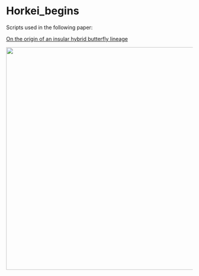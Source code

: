 # Horkei_begins

Scripts used in the following paper:

[On the origin of an insular hybrid butterfly lineage](https://academic.oup.com/evolut/article/doi/10.1093/evolut/qpaf017/7984342)

<image src="https://github.com/JesperBoman/Horkei_begins/blob/main/GH_bg_2.png" width="600">
